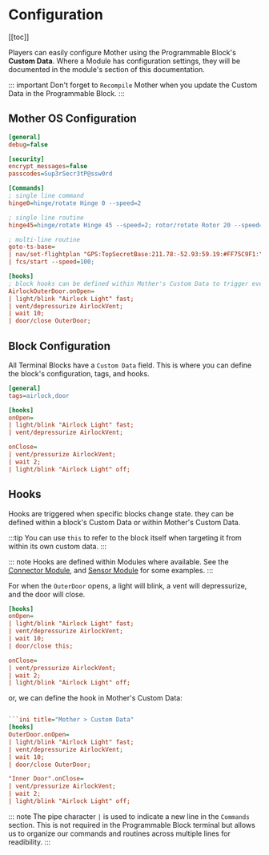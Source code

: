 # Configuration

<!-- [< Command Line Interface](CommandLineInterface.md) -->

[[toc]]

Players can easily configure Mother using the Programmable Block's **Custom Data**. Where a Module has configuration settings, they will be documented in the module's section of this documentation.

::: important
Don't forget to `Recompile` Mother when you update the Custom Data in the Programmable Block.
:::

## Mother OS Configuration
```ini title="Mother > Custom Data"
[general]
debug=false 

[security]
encrypt_messages=false
passcodes=Sup3rSecr3tP@ssw0rd

[Commands]
; single line command
hinge0=hinge/rotate Hinge 0 --speed=2

; single line routine
hinge45=hinge/rotate Hinge 45 --speed=2; rotor/rotate Rotor 20 --speed=1;

; multi-line routine
goto-ts-base=
| nav/set-flightplan "GPS:TopSecretBase:211.78:-52.93:59.19:#FF75C9F1:";
| fcs/start --speed=100;

[hooks]
; block hooks can be defined within Mother's Custom Data to trigger events on blocks.  This allows for localized automation of blocks.
AirlockOuterDoor.onOpen=
| light/blink "Airlock Light" fast; 
| vent/depressurize AirlockVent; 
| wait 10; 
| door/close OuterDoor;
```

## Block Configuration
All Terminal Blocks have a `Custom Data` field.  This is where you can define the block's configuration, tags, and hooks.

```ini title="AirlockDoor > Custom Data"
[general]
tags=airlock,door

[hooks]
onOpen=
| light/blink "Airlock Light" fast;
| vent/depressurize AirlockVent;

onClose=
| vent/pressurize AirlockVent;
| wait 2;
| light/blink "Airlock Light" off;
```

## Hooks

Hooks are triggered when specific blocks change state. they can be defined within a block's Custom Data or within Mother's Custom Data.

:::tip
You can use `this` to refer to the block itself when targeting it from within its own custom data.
:::

::: note
Hooks are defined within Modules where available.  See the [Connector Module](Modules/Extension/ConnectorModule.md), and [Sensor Module](Modules/Extension/SensorModule.md) for some examples.
:::

For when the `OuterDoor` opens, a light will blink, a vent will depressurize, and the door will close.

```ini title="OuterDoor > Custom Data"
[hooks]
onOpen=
| light/blink "Airlock Light" fast; 
| vent/depressurize AirlockVent;
| wait 10; 
| door/close this;

onClose=
| vent/pressurize AirlockVent; 
| wait 2; 
| light/blink "Airlock Light" off;
```
or, we can define the hook in Mother's Custom Data:

```ini title="OuterDoor > Custom Data"

```ini title="Mother > Custom Data"
[hooks]
OuterDoor.onOpen=
| light/blink "Airlock Light" fast; 
| vent/depressurize AirlockVent; 
| wait 10; 
| door/close OuterDoor;

"Inner Door".onClose=
| vent/pressurize AirlockVent; 
| wait 2; 
| light/blink "Airlock Light" off;
```

::: note
The pipe character `|` is used to indicate a new line in the `Commands` section.  This is not required in the Programmable Block terminal but allows us to organize our commands and routines across multiple lines for readibility.
:::

<!-- ## General Configuration

| Key | Value | Description |
| --- | --- | --- |
| `debug` | **false**, true | Enable debug logging. | -->
 
 
<!-- [waypoints]
TopSecretBase="GPS:TopSecretBase:211.78:-52.93:59.19:#FF75C9F1:" -->

<!-- [Modules >](Modules/Modules.md) -->